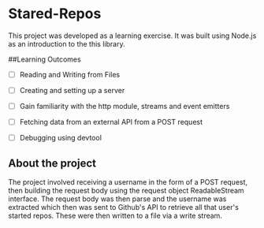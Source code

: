 # Stared-Repos

This project was developed as a learning exercise. It was built using Node.js as an introduction to the this library.

##Learning Outcomes
- [ ] Reading and Writing from Files
- [ ] Creating and setting up a server
- [ ] Gain familiarity with the http module, streams and event emitters
- [ ] Fetching data from an external API from a POST request
- [ ] Debugging using devtool


## About the project

The project involved receiving a username in the form of a POST request, then building the request body using the request object ReadableStream interface. The request body was then parse and the username was extracted which then was sent to Github's API to retrieve all that user's started repos. These were then written to a file via a write stream.
